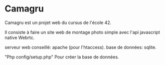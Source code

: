 # Camagru

Camagru est un projet web du cursus de l'école 42.

Il consiste à faire un site web de montage photo simple avec l'api javascript native Webrtc.

serveur web conseillé:  apache (pour l'htaccess).
base de données: sqlite.

"Php config/setup.php" Pour créer la base de données.